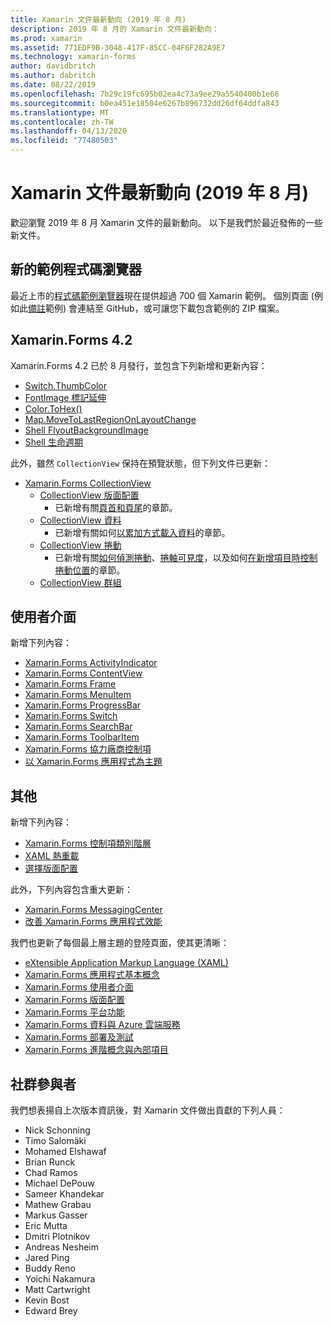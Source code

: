 ```yaml
---
title: Xamarin 文件最新動向 (2019 年 8 月)
description: 2019 年 8 月的 Xamarin 文件最新動向：
ms.prod: xamarin
ms.assetid: 771EDF9B-3048-417F-85CC-04F6F282A9E7
ms.technology: xamarin-forms
author: davidbritch
ms.author: dabritch
ms.date: 08/22/2019
ms.openlocfilehash: 7b29c19fc695b02ea4c73a9ee29a5540400b1e66
ms.sourcegitcommit: b0ea451e18504e6267b896732dd26df64ddfa843
ms.translationtype: MT
ms.contentlocale: zh-TW
ms.lasthandoff: 04/13/2020
ms.locfileid: "77480503"
---
```

# <a name="xamarin-docs-whats-new-august-2019"></a>Xamarin 文件最新動向 (2019 年 8 月)

歡迎瀏覽 2019 年 8 月 Xamarin 文件的最新動向。 以下是我們於最近發佈的一些新文件。

## <a name="new-sample-code-browser"></a>新的範例程式碼瀏覽器

最近上市的[程式碼範例瀏覽器](https://docs.microsoft.com/samples/browse/?products=xamarin)現在提供超過 700 個 Xamarin 範例。 個別頁面 (例如此[備註](https://docs.microsoft.com/samples/xamarin/xamarin-forms-samples/getstarted-notes-singlepage/)範例) 會連結至 GitHub，或可讓您下載包含範例的 ZIP 檔案。

## <a name="xamarinforms-42"></a>Xamarin.Forms 4.2

Xamarin.Forms 4.2 已於 8 月發行，並包含下列新增和更新內容：

- [Switch.ThumbColor](~/xamarin-forms/user-interface/switch.md#switch-appearance)
- [FontImage 標記延伸](~/xamarin-forms/xaml/markup-extensions/consuming.md#fontimage-markup-extension)
- [Color.ToHex()](~/xamarin-forms/user-interface/colors.md#additional-methods)
- [Map.MoveToLastRegionOnLayoutChange](~/xamarin-forms/user-interface/map/map.md#maintain-map-region-on-layout-change)
- [Shell FlyoutBackgroundImage](~/xamarin-forms/app-fundamentals/shell/flyout.md#flyout-background-image)
- [Shell 生命週期](~/xamarin-forms/app-fundamentals/shell/lifecycle.md)

此外，雖然 `CollectionView` 保持在預覽狀態，但下列文件已更新：

- [Xamarin.Forms CollectionView](~/xamarin-forms/user-interface/collectionview/index.md)
  - [CollectionView 版面配置](~/xamarin-forms/user-interface/collectionview/layout.md)
    - 已新增有關[頁首和頁尾](~/xamarin-forms/user-interface/collectionview/layout.md#headers-and-footers)的章節。
  - [CollectionView 資料](~/xamarin-forms/user-interface/collectionview/populate-data.md)
    - 已新增有關如何[以累加方式載入資料](~/xamarin-forms/user-interface/collectionview/populate-data.md#load-data-incrementally)的章節。
  - [CollectionView 捲動](~/xamarin-forms/user-interface/collectionview/scrolling.md)
    - 已新增有關[如何偵測捲動](~/xamarin-forms/user-interface/collectionview/scrolling.md#detect-scrolling)、[捲軸可見度](~/xamarin-forms/user-interface/collectionview/scrolling.md#scroll-bar-visibility)，以及如何[在新增項目時控制捲動位置](~/xamarin-forms/user-interface/collectionview/scrolling.md#control-scroll-position-when-new-items-are-added)的章節。
  - [CollectionView 群組](~/xamarin-forms/user-interface/collectionview/grouping.md)

## <a name="user-interface"></a>使用者介面

新增下列內容：

- [Xamarin.Forms ActivityIndicator](~/xamarin-forms/user-interface/activityindicator.md)
- [Xamarin.Forms ContentView](~/xamarin-forms/user-interface/layouts/contentview.md)
- [Xamarin.Forms Frame](~/xamarin-forms/user-interface/layouts/frame.md)
- [Xamarin.Forms MenuItem](~/xamarin-forms/user-interface/menuitem.md)
- [Xamarin.Forms ProgressBar](~/xamarin-forms/user-interface/progressbar.md)
- [Xamarin.Forms Switch](~/xamarin-forms/user-interface/switch.md)
- [Xamarin.Forms SearchBar](~/xamarin-forms/user-interface/searchbar.md)
- [Xamarin.Forms ToolbarItem](~/xamarin-forms/user-interface/toolbaritem.md)
- [Xamarin.Forms 協力廠商控制項](~/xamarin-forms/user-interface/controls/thirdparty.md)
- [以 Xamarin.Forms 應用程式為主題](~/xamarin-forms/user-interface/theming/theming.md)

## <a name="other"></a>其他

新增下列內容：

- [Xamarin.Forms 控制項類別階層](~/xamarin-forms/internals/class-hierarchy.md)
- [XAML 熱重載](~/xamarin-forms/xaml/hot-reload.md)
- [選擇版面配置](~/xamarin-forms/user-interface/layouts/choose-layout.md)

此外，下列內容包含重大更新：

- [Xamarin.Forms MessagingCenter](~/xamarin-forms/app-fundamentals/messaging-center.md)
- [改善 Xamarin.Forms 應用程式效能](~/xamarin-forms/deploy-test/performance.md)

我們也更新了每個最上層主題的登陸頁面，使其更清晰：

- [eXtensible Application Markup Language (XAML)](~/xamarin-forms/xaml/index.yml)
- [Xamarin.Forms 應用程式基本概念](~/xamarin-forms/app-fundamentals/index.yml)
- [Xamarin.Forms 使用者介面](~/xamarin-forms/user-interface/index.yml)
- [Xamarin.Forms 版面配置](~/xamarin-forms/user-interface/layouts/index.yml)
- [Xamarin.Forms 平台功能](~/xamarin-forms/platform/index.yml)
- [Xamarin.Forms 資料與 Azure 雲端服務](~/xamarin-forms/data-cloud/index.yml)
- [Xamarin.Forms 部署及測試](~/xamarin-forms/deploy-test/index.yml)
- [Xamarin.Forms 進階概念與內部項目](~/xamarin-forms/internals/index.md)

## <a name="community-contributors"></a>社群參與者

我們想表揚自上次版本資訊後，對 Xamarin 文件做出貢獻的下列人員：

- Nick Schonning
- Timo Salomäki
- Mohamed Elshawaf
- Brian Runck
- Chad Ramos
- Michael DePouw
- Sameer Khandekar
- Mathew Grabau
- Markus Gasser
- Eric Mutta
- Dmitri Plotnikov
- Andreas Nesheim
- Jared Ping
- Buddy Reno
- Yoichi Nakamura
- Matt Cartwright
- Kevin Bost
- Edward Brey
